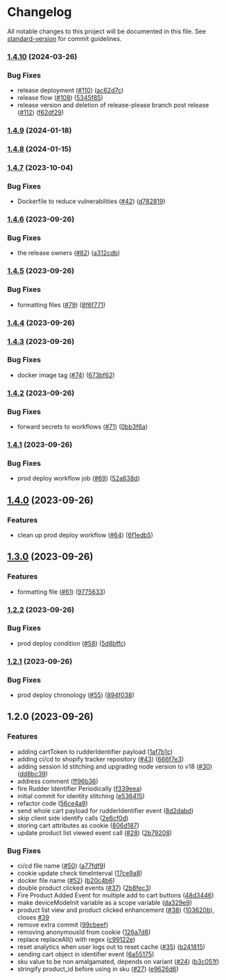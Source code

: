 # Changelog

All notable changes to this project will be documented in this file. See [standard-version](https://github.com/conventional-changelog/standard-version) for commit guidelines.

### [1.4.10](https://github.com/rudderlabs/rudder-shopify-tracker/compare/v1.4.9...v1.4.10) (2024-03-26)


### Bug Fixes

* release deployment ([#110](https://github.com/rudderlabs/rudder-shopify-tracker/issues/110)) ([ac62d7c](https://github.com/rudderlabs/rudder-shopify-tracker/commit/ac62d7cbb586280bfb06c38a3a3cf49528e5ca8d))
* release flow ([#108](https://github.com/rudderlabs/rudder-shopify-tracker/issues/108)) ([5345f85](https://github.com/rudderlabs/rudder-shopify-tracker/commit/5345f85b16e088acd09de2d89984fd30b1e99d56))
* release version and deletion of release-please branch post release ([#112](https://github.com/rudderlabs/rudder-shopify-tracker/issues/112)) ([f62df29](https://github.com/rudderlabs/rudder-shopify-tracker/commit/f62df29055b73208c9584acd606e0dc5f8828170))

### [1.4.9](https://github.com/rudderlabs/rudder-shopify-tracker/compare/v1.4.8...v1.4.9) (2024-01-18)

### [1.4.8](https://github.com/rudderlabs/rudder-shopify-tracker/compare/v1.4.7...v1.4.8) (2024-01-15)

### [1.4.7](https://github.com/rudderlabs/rudder-shopify-tracker/compare/v1.4.6...v1.4.7) (2023-10-04)

### Bug Fixes

- Dockerfile to reduce vulnerabilities ([#42](https://github.com/rudderlabs/rudder-shopify-tracker/issues/42)) ([d782819](https://github.com/rudderlabs/rudder-shopify-tracker/commit/d7828193f4af4fcafefb96f553c6e52e80e86528))

### [1.4.6](https://github.com/rudderlabs/rudder-shopify-tracker/compare/v1.4.5...v1.4.6) (2023-09-26)

### Bug Fixes

- the release owners ([#82](https://github.com/rudderlabs/rudder-shopify-tracker/issues/82)) ([a312cdb](https://github.com/rudderlabs/rudder-shopify-tracker/commit/a312cdb9ef4fa591d1116e2b5ea245fb77d1cc5d))

### [1.4.5](https://github.com/rudderlabs/rudder-shopify-tracker/compare/v1.4.4...v1.4.5) (2023-09-26)

### Bug Fixes

- formatting files ([#79](https://github.com/rudderlabs/rudder-shopify-tracker/issues/79)) ([8f6f771](https://github.com/rudderlabs/rudder-shopify-tracker/commit/8f6f77139a3d68bbf20f6284a8eda7e7c324f566))

### [1.4.4](https://github.com/rudderlabs/rudder-shopify-tracker/compare/v1.4.3...v1.4.4) (2023-09-26)

### [1.4.3](https://github.com/rudderlabs/rudder-shopify-tracker/compare/v1.4.2...v1.4.3) (2023-09-26)

### Bug Fixes

- docker image tag ([#74](https://github.com/rudderlabs/rudder-shopify-tracker/issues/74)) ([673bf62](https://github.com/rudderlabs/rudder-shopify-tracker/commit/673bf6299890c757397734e5952b0b78552ce06c))

### [1.4.2](https://github.com/rudderlabs/rudder-shopify-tracker/compare/v1.4.1...v1.4.2) (2023-09-26)

### Bug Fixes

- forward secrets to workflows ([#71](https://github.com/rudderlabs/rudder-shopify-tracker/issues/71)) ([0bb3f6a](https://github.com/rudderlabs/rudder-shopify-tracker/commit/0bb3f6a2502749004d03b24416ddd0d095aa88a9))

### [1.4.1](https://github.com/rudderlabs/rudder-shopify-tracker/compare/v1.4.0...v1.4.1) (2023-09-26)

### Bug Fixes

- prod deploy workflow job ([#69](https://github.com/rudderlabs/rudder-shopify-tracker/issues/69)) ([52a638d](https://github.com/rudderlabs/rudder-shopify-tracker/commit/52a638d1d87c0a728fdc4273d1cf2a37f4445113))

## [1.4.0](https://github.com/rudderlabs/rudder-shopify-tracker/compare/v1.3.0...v1.4.0) (2023-09-26)

### Features

- clean up prod deploy workflow ([#64](https://github.com/rudderlabs/rudder-shopify-tracker/issues/64)) ([6f1edb5](https://github.com/rudderlabs/rudder-shopify-tracker/commit/6f1edb517f87eb3b970907fe96b1aa220f37b0ec))

## [1.3.0](https://github.com/rudderlabs/rudder-shopify-tracker/compare/v1.2.2...v1.3.0) (2023-09-26)

### Features

- formatting file ([#61](https://github.com/rudderlabs/rudder-shopify-tracker/issues/61)) ([9775633](https://github.com/rudderlabs/rudder-shopify-tracker/commit/9775633f0f7cfc2d239147f502e521e7a25f2cc7))

### [1.2.2](https://github.com/rudderlabs/rudder-shopify-tracker/compare/v1.2.1...v1.2.2) (2023-09-26)

### Bug Fixes

- prod deploy condition ([#58](https://github.com/rudderlabs/rudder-shopify-tracker/issues/58)) ([5d8bffc](https://github.com/rudderlabs/rudder-shopify-tracker/commit/5d8bffc9a5d4b9d82a6c43c1aea6a723f523b298))

### [1.2.1](https://github.com/rudderlabs/rudder-shopify-tracker/compare/v1.2.0...v1.2.1) (2023-09-26)

### Bug Fixes

- prod deploy chronology ([#55](https://github.com/rudderlabs/rudder-shopify-tracker/issues/55)) ([894f038](https://github.com/rudderlabs/rudder-shopify-tracker/commit/894f038043addca9d7dd3e5f6f1ea1f9bb0d2336))

## 1.2.0 (2023-09-26)

### Features

- adding cartToken to rudderIdentifier payload ([1af7b1c](https://github.com/rudderlabs/rudder-shopify-tracker/commit/1af7b1c3672ea9a90bbab41793ef72ffd8d778a6))
- adding ci/cd to shopify tracker repository ([#43](https://github.com/rudderlabs/rudder-shopify-tracker/issues/43)) ([666f7e3](https://github.com/rudderlabs/rudder-shopify-tracker/commit/666f7e3288da7113b78e4141e05d0f475b97cc23))
- adding session Id stitching and upgrading node version to v18 ([#30](https://github.com/rudderlabs/rudder-shopify-tracker/issues/30)) ([dd8bc39](https://github.com/rudderlabs/rudder-shopify-tracker/commit/dd8bc39994da3f9c46c1b0d0cded1fc519b90454))
- address comment ([ff96b36](https://github.com/rudderlabs/rudder-shopify-tracker/commit/ff96b365f4c47d9c0dfacf27ec58d688009e68e6))
- fire Rudder Identifier Periodically ([f339eea](https://github.com/rudderlabs/rudder-shopify-tracker/commit/f339eea9cce2c3a14e282ad827ce4afc833946be))
- initial commit for identity stitching ([e536415](https://github.com/rudderlabs/rudder-shopify-tracker/commit/e5364156789ff3d7b014283a351a3bf3543884b1))
- refactor code ([56ce4a9](https://github.com/rudderlabs/rudder-shopify-tracker/commit/56ce4a92c967bbfdd3a2f55b5ee3234522159ecf))
- send whole cart payload for rudderIdentifier event ([8d2dabd](https://github.com/rudderlabs/rudder-shopify-tracker/commit/8d2dabd5556a832fe3d49ed4159d3dea26f57055))
- skip client side identify calls ([2e6cf0d](https://github.com/rudderlabs/rudder-shopify-tracker/commit/2e6cf0de98c50d348f1b346ed97b5dbe39c22445))
- storing cart attributes as cookie ([806d187](https://github.com/rudderlabs/rudder-shopify-tracker/commit/806d1875872c8a52947b5b011581525468f605c2))
- update product list viewed event call ([#28](https://github.com/rudderlabs/rudder-shopify-tracker/issues/28)) ([2b79208](https://github.com/rudderlabs/rudder-shopify-tracker/commit/2b792086ad8d89f33a812a19e290d1518ad27b04))

### Bug Fixes

- ci/cd file name ([#50](https://github.com/rudderlabs/rudder-shopify-tracker/issues/50)) ([a77fdf9](https://github.com/rudderlabs/rudder-shopify-tracker/commit/a77fdf9d40471239cce1f10e4cffe064d365191c))
- cookie update check timeInterval ([17ce9a8](https://github.com/rudderlabs/rudder-shopify-tracker/commit/17ce9a88bdb335075e04e09df6f97d95a2c93f48))
- docker file name ([#52](https://github.com/rudderlabs/rudder-shopify-tracker/issues/52)) ([b20c4b6](https://github.com/rudderlabs/rudder-shopify-tracker/commit/b20c4b617797683cd5281d19a85e13cb32f80be0))
- double product clicked events ([#37](https://github.com/rudderlabs/rudder-shopify-tracker/issues/37)) ([2b8fec3](https://github.com/rudderlabs/rudder-shopify-tracker/commit/2b8fec31f505ea12a98b9637c7c96b869ebcd8b5))
- Fire Product Added Event for multiple add to cart buttons ([48d3446](https://github.com/rudderlabs/rudder-shopify-tracker/commit/48d3446116454c32bbb3c8a9e6f5ceb896591563))
- make deviceModeInit variable as a scope variable ([da329e9](https://github.com/rudderlabs/rudder-shopify-tracker/commit/da329e95790dac3515a9de6ad5a2babdb8f69428))
- product list view and product clicked enhancement ([#38](https://github.com/rudderlabs/rudder-shopify-tracker/issues/38)) ([103620b](https://github.com/rudderlabs/rudder-shopify-tracker/commit/103620b775e2af119198101dc554595afba3bcda)), closes [#39](https://github.com/rudderlabs/rudder-shopify-tracker/issues/39)
- remove extra commit ([99cbeef](https://github.com/rudderlabs/rudder-shopify-tracker/commit/99cbeef4649b3e708053fcf169687d9b7b9a8b84))
- removing anonymousId from cookie ([126a7d8](https://github.com/rudderlabs/rudder-shopify-tracker/commit/126a7d85e857e4e70b50a358b30032f4ef01e2fa))
- replace replaceAll() with regex ([c99122e](https://github.com/rudderlabs/rudder-shopify-tracker/commit/c99122e46241b02f85eaaf156643296358ff119c))
- reset analytics when user logs out to reset cache ([#35](https://github.com/rudderlabs/rudder-shopify-tracker/issues/35)) ([b241815](https://github.com/rudderlabs/rudder-shopify-tracker/commit/b2418156f844bab9005a5dad92082ee39488a809))
- sending cart object in identifier event ([6a55175](https://github.com/rudderlabs/rudder-shopify-tracker/commit/6a55175040b9e2d5f40ab2ac2ffb97dbf6e1e56a))
- sku value to be non amalgamated, depends on variant ([#24](https://github.com/rudderlabs/rudder-shopify-tracker/issues/24)) ([b3c051f](https://github.com/rudderlabs/rudder-shopify-tracker/commit/b3c051fc44d4a2a2c701e45801a8f69ed3d59ad5))
- stringify product_id before using in sku ([#27](https://github.com/rudderlabs/rudder-shopify-tracker/issues/27)) ([e9626d6](https://github.com/rudderlabs/rudder-shopify-tracker/commit/e9626d6ef602a23b9170cb0d260bae4882856f3e))

